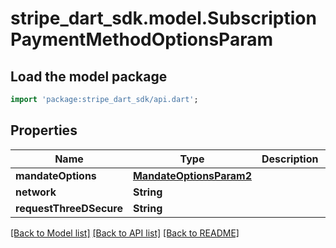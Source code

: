 # stripe_dart_sdk.model.SubscriptionPaymentMethodOptionsParam

## Load the model package
```dart
import 'package:stripe_dart_sdk/api.dart';
```

## Properties
Name | Type | Description | Notes
------------ | ------------- | ------------- | -------------
**mandateOptions** | [**MandateOptionsParam2**](MandateOptionsParam2.md) |  | [optional] 
**network** | **String** |  | [optional] 
**requestThreeDSecure** | **String** |  | [optional] 

[[Back to Model list]](../README.md#documentation-for-models) [[Back to API list]](../README.md#documentation-for-api-endpoints) [[Back to README]](../README.md)


